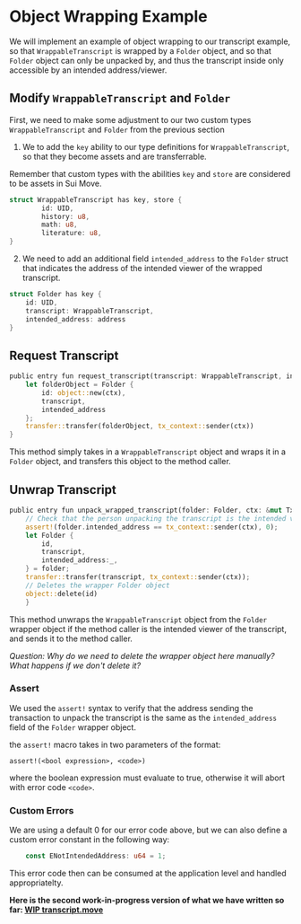 # Object Wrapping Example

We will implement an example of object wrapping to our transcript example, so that `WrappableTranscript` is wrapped by a `Folder` object, and so that `Folder` object can only be unpacked by, and thus the transcript inside only accessible by an intended address/viewer. 

## Modify `WrappableTranscript` and `Folder`

First, we need to make some adjustment to our two custom types `WrappableTranscript` and `Folder` from the previous section

1. We to add the `key` ability to our type definitions for `WrappableTranscript`, so that they become assets and are transferrable. 

Remember that custom types with the abilities `key` and `store` are considered to be assets in Sui Move. 

```rust
struct WrappableTranscript has key, store {
        id: UID,
        history: u8,
        math: u8,
        literature: u8,
}
```

2. We need to add an additional field `intended_address` to the `Folder` struct that indicates the address of the intended viewer of the wrapped transcript. 

``` rust
struct Folder has key {
    id: UID,
    transcript: WrappableTranscript,
    intended_address: address
}
```

## Request Transcript

```rust
public entry fun request_transcript(transcript: WrappableTranscript, intended_address: address, ctx: &mut TxContext){
    let folderObject = Folder {
        id: object::new(ctx),
        transcript,
        intended_address
    };
    transfer::transfer(folderObject, tx_context::sender(ctx))
}
```

This method simply takes in a `WrappableTranscript` object and wraps it in a `Folder` object, and transfers this object to the method caller. 

## Unwrap Transcript

```rust
public entry fun unpack_wrapped_transcript(folder: Folder, ctx: &mut TxContext){
    // Check that the person unpacking the transcript is the intended viewer
    assert!(folder.intended_address == tx_context::sender(ctx), 0);
    let Folder {
        id,
        transcript,
        intended_address:_,
    } = folder;
    transfer::transfer(transcript, tx_context::sender(ctx));
    // Deletes the wrapper Folder object
    object::delete(id)
    }
```

This method unwraps the `WrappableTranscript` object from the `Folder` wrapper object if the method caller is the intended viewer of the transcript, and sends it to the method caller. 

*Question: Why do we need to delete the wrapper object here manually? What happens if we don't delete it?*

### Assert

We used the `assert!` syntax to verify that the address sending the transaction to unpack the transcript is the same as the `intended_address` field of the `Folder` wrapper object. 

the `assert!` macro takes in two parameters of the format:

```
assert!(<bool expression>, <code>)
```

where the boolean expression must evaluate to true, otherwise it will abort with error code `<code>`.

### Custom Errors

We are using a default 0 for our error code above, but we can also define a custom error constant in the following way:

```rust
    const ENotIntendedAddress: u64 = 1;
```

This error code then can be consumed at the application level and handled appropriatelty. 

**Here is the second work-in-progress version of what we have written so far: [WIP transcript.move](../example_projects/transcript/sources/transcript_2.move_wip)**

